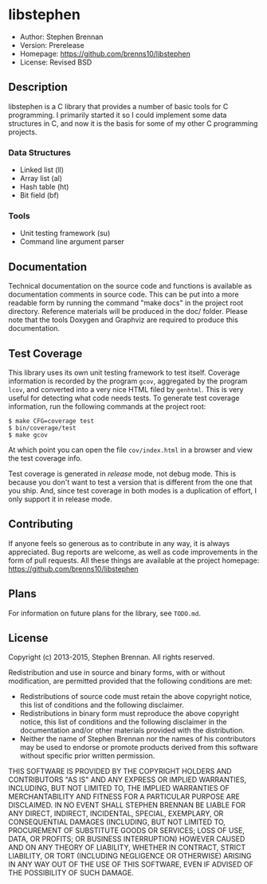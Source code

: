 # libstephen

- Author: Stephen Brennan
- Version: Prerelease
- Homepage: https://github.com/brenns10/libstephen
- License: Revised BSD

## Description

libstephen is a C library that provides a number of basic tools for C
programming.  I primarily started it so I could implement some data structures
in C, and now it is the basis for some of my other C programming projects.

### Data Structures

- Linked list (ll)
- Array list (al)
- Hash table (ht)
- Bit field (bf)

### Tools

- Unit testing framework (su)
- Command line argument parser

## Documentation

Technical documentation on the source code and functions is available as
documentation comments in source code.  This can be put into a more readable
form by running the command "make docs" in the project root directory.
Reference materials will be produced in the doc/ folder.  Please note that the
tools Doxygen and Graphviz are required to produce this documentation.

## Test Coverage

This library uses its own unit testing framework to test itself.  Coverage
information is recorded by the program `gcov`, aggregated by the program `lcov`,
and converted into a very nice HTML filed by `genhtml`.  This is very useful for
detecting what code needs tests.  To generate test coverage information, run the
following commands at the project root:

    $ make CFG=coverage test
    $ bin/coverage/test
    $ make gcov

At which point you can open the file `cov/index.html` in a browser and view the
test coverage info.

Test coverage is generated in *release* mode, not debug mode.  This is because
you don't want to test a version that is different from the one that you ship.
And, since test coverage in both modes is a duplication of effort, I only
support it in release mode.

## Contributing

If anyone feels so generous as to contribute in any way, it is always
appreciated.  Bug reports are welcome, as well as code improvements in the form
of pull requests.  All these things are available at the project homepage:
<https://github.com/brenns10/libstephen>

## Plans

For information on future plans for the library, see `TODO.md`.

## License

Copyright (c) 2013-2015, Stephen Brennan.
All rights reserved.

Redistribution and use in source and binary forms, with or without modification,
are permitted provided that the following conditions are met:

  * Redistributions of source code must retain the above copyright notice,
    this list of conditions and the following disclaimer.
  * Redistributions in binary form must reproduce the above copyright notice,
    this list of conditions and the following disclaimer in the documentation
    and/or other materials provided with the distribution.
  * Neither the name of Stephen Brennan nor the names of his contributors may
    be used to endorse or promote products derived from this software without
    specific prior written permission.

THIS SOFTWARE IS PROVIDED BY THE COPYRIGHT HOLDERS AND CONTRIBUTORS "AS IS" AND
ANY EXPRESS OR IMPLIED WARRANTIES, INCLUDING, BUT NOT LIMITED TO, THE IMPLIED
WARRANTIES OF MERCHANTABILITY AND FITNESS FOR A PARTICULAR PURPOSE ARE
DISCLAIMED. IN NO EVENT SHALL STEPHEN BRENNAN BE LIABLE FOR ANY DIRECT,
INDIRECT, INCIDENTAL, SPECIAL, EXEMPLARY, OR CONSEQUENTIAL DAMAGES (INCLUDING,
BUT NOT LIMITED TO, PROCUREMENT OF SUBSTITUTE GOODS OR SERVICES; LOSS OF USE,
DATA, OR PROFITS; OR BUSINESS INTERRUPTION) HOWEVER CAUSED AND ON ANY THEORY OF
LIABILITY, WHETHER IN CONTRACT, STRICT LIABILITY, OR TORT (INCLUDING NEGLIGENCE
OR OTHERWISE) ARISING IN ANY WAY OUT OF THE USE OF THIS SOFTWARE, EVEN IF
ADVISED OF THE POSSIBILITY OF SUCH DAMAGE.
